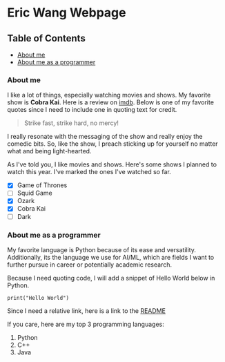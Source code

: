 # Eric Wang Webpage

## Table of Contents
- [About me](#about-me)
- [About me as a programmer](#about-me-as-a-programmer)

### About me

I like a lot of things, especially watching movies and shows. My favorite show is **Cobra Kai**. Here is a review on [imdb](https://www.imdb.com/title/tt7221388/). Below is one of my favorite quotes since I need to include one in quoting text for credit.

> Strike fast, strike hard, no mercy!

I really resonate with the messaging of the show and really enjoy the comedic bits. So, like the show, I preach sticking up for yourself no matter what and being light-hearted.

As I've told you, I like movies and shows. Here's some shows I planned to watch this year. I've marked the ones I've watched so far.

- [x] Game of Thrones
- [ ] Squid Game
- [x] Ozark
- [x] Cobra Kai
- [ ] Dark

### About me as a programmer

My favorite language is Python because of its ease and versatility. Additionally, its the language we use for AI/ML, which are fields I want to further pursue in career or potentially academic research.

Because I need quoting code, I will add a snippet of Hello World below in Python.

```
print("Hello World")
```

Since I need a relative link, here is a link to the [README](README.md)

If you care, here are my top 3 programming languages:

1. Python
2. C++
3. Java
